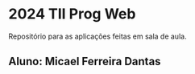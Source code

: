 # 2024 TII Prog Web
Repositório para as aplicações feitas em sala de aula.

## Aluno: Micael Ferreira Dantas
